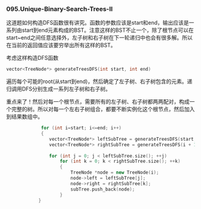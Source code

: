 ### 095.Unique-Binary-Search-Trees-II

这道题如何构造DFS函数很有讲究。函数的参数应该是start和end，输出应该是一系列由start到end元素构成的BST。注意这样的BST不止一个，除了根节点可以在start~end之间任意选择外，左子树和右子树在下一轮递归中也会有很多解。所以在当前的返回值应该要穷举出所有这样的BST。

考虑这样构造DFS函数
```cpp
vector<TreeNode*> generateTreesDFS(int start, int end)
```
遍历每个可能的root(从start到end)，然后确定了左子树、右子树包含的元素。递归调用DFS分别生成一系列左子树和右子树。

重点来了！然后对每一个根节点，需要所有的左子树、右子树都两两配对，构成一个完整的树。所以对每一个左右子树组合，都要不断实例化这个根节点，然后加入到结果数组中。
```cpp
             for (int i=start; i<=end; i++)
             {
                vector<TreeNode*> leftSubTree = generateTreesDFS(start, i - 1);
                vector<TreeNode*> rightSubTree = generateTreesDFS(i + 1, end);             
            
                for (int j = 0; j < leftSubTree.size(); ++j) 
                    for (int k = 0; k < rightSubTree.size(); ++k) 
                    {
                        TreeNode *node = new TreeNode(i);
                        node->left = leftSubTree[j];
                        node->right = rightSubTree[k];
                        subTree.push_back(node);
                    }
            }             
```            

